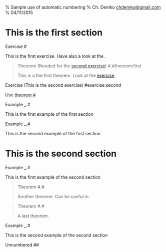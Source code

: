 % Sample use of automatic numbering
% Ch. Demko <chdemko@gmail.com>
% 04/11/2015

This is the first section
=========================

Exercise #

This is the first exercise. Have also a look at the [](#exercise:second).

> Theorem (Needed for the [second exercise](#exercise:second)) #.#theorem:first
> 
> This is a the first theorem.
> Look at the [exercise](#exercise:second "Go to the exercise #").

Exercise (This is the second exercise) #exercise:second

Use [_theorem #_](#theorem:first)

Example _.#

This is the first example of the first section

Example _.#

This is the second example of the first section


This is the second section
==========================

Example _.#

This is the first example of the second section

> Theorem #.#
> 
> Another theorem. Can be useful in [](#exercise:1)

> Theorem #.#
> 
> A last theorem.

Example _.#

This is the second example of the second section

Unnumbered ##

